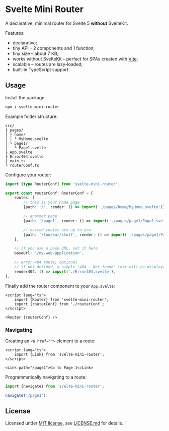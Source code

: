 # Svelte Mini Router

A declarative, minimal router for Svelte 5 **without** SvelteKit.

Features:

* declarative;
* tiny API – 2 components and 1 function;
* tiny size – about 7 KB;
* works without SvelteKit – perfect for SPAs created with [Vite](https://vite.dev/guide/#scaffolding-your-first-vite-project);
* scalable – routes are lazy-loaded;
* built-in TypeScript support.

## Usage

Install the package:

```bash
npm i svelte-mini-router
```

Example folder structure:

```
src/
├ pages/
│ ├ home/
│ │ └ MyHome.svelte
│ └ page1/
│   └ Page1.svelte
├ App.svelte
├ Error404.svelte
├ main.ts
└ routerConf.ts
```

Configure your router:

```ts
import {type RouterConf} from 'svelte-mini-router';

export const routerConf: RouterConf = {
    routes: [
        // this is your home page
        {path: '/', render: () => import('./pages/home/MyHome.svelte')},

        // another page
        {path: '/page1', render: () => import('./pages/page1/Page1.svelte')},

        // nested routes are up to you
        {path: '/foo/bar/stuff', render: () => import('./pages/page1/Page1.svelte')},
    ],

    // if you use a base URL, set it here
    baseUrl: '/my-web-application',

    // error 404 route; optional
    // if not defined, a simple "404 - Not found" text will be displayed
    render404: () => import('./Error404.svelte'),
};
```

Finally add the router component to your `App.svelte`:

```svelte
<script lang="ts">
    import {Router} from 'svelte-mini-router';
    import {routerConf} from './routerConf';
</script>

<Router {routerConf} />
```

### Navigating

Creating an `<a href="">` element to a route:

```svelte
<script lang="ts">
    import {Link} from 'svelte-mini-router';
</script>

<Link path="/page1">Go to Page 1</Link>
```

Programmatically navigating to a route:

```ts
import {navigate} from 'svelte-mini-router';

navigate('/page1');
```

## License

Licensed under [MIT license](https://opensource.org/licenses/MIT), see [LICENSE.md](LICENSE.md) for details.
'
